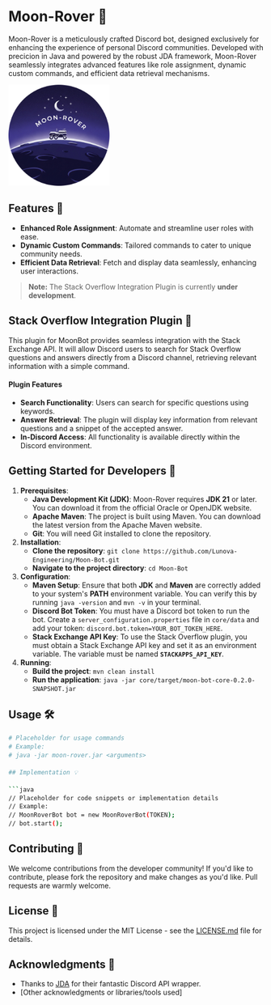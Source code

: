# Moon-Rover 🌙

Moon-Rover is a meticulously crafted Discord bot, designed exclusively for enhancing the experience of personal Discord communities. Developed with precicion in Java and powered by the robust JDA framework, Moon-Rover seamlessly integrates advanced features like role assignment, dynamic custom commands, and efficient data retrieval mechanisms.

<img src="plugins/default/src/main/resources/images/Moon_Rover_Logo.png" width="200" height="200" alt="Moon-Rover Logo">

## Features 🚀

- **Enhanced Role Assignment**: Automate and streamline user roles with ease.
- **Dynamic Custom Commands**: Tailored commands to cater to unique community needs.
- **Efficient Data Retrieval**: Fetch and display data seamlessly, enhancing user interactions.

> **Note:** The Stack Overflow Integration Plugin is currently **under development**.

## Stack Overflow Integration Plugin 🧠

This plugin for MoonBot provides seamless integration with the Stack Exchange API. It will allow Discord users to search for Stack Overflow questions and answers directly from a Discord channel, retrieving relevant information with a simple command.

#### Plugin Features

* **Search Functionality**: Users can search for specific questions using keywords.
* **Answer Retrieval**: The plugin will display key information from relevant questions and a snippet of the accepted answer.
* **In-Discord Access**: All functionality is available directly within the Discord environment.

## Getting Started for Developers 🌌

1.  **Prerequisites**:
    * **Java Development Kit (JDK)**: Moon-Rover requires **JDK 21** or later. You can download it from the official Oracle or OpenJDK website.
    * **Apache Maven**: The project is built using Maven. You can download the latest version from the Apache Maven website.
    * **Git**: You will need Git installed to clone the repository.
2.  **Installation**:
    * **Clone the repository**: `git clone https://github.com/Lunova-Engineering/Moon-Bot.git`
    * **Navigate to the project directory**: `cd Moon-Bot`
3.  **Configuration**:
    * **Maven Setup**: Ensure that both **JDK** and **Maven** are correctly added to your system's **PATH** environment variable. You can verify this by running `java -version` and `mvn -v` in your terminal.
    * **Discord Bot Token**: You must have a Discord bot token to run the bot. Create a `server_configuration.properties` file in `core/data` and add your token: `discord.bot.token=YOUR_BOT_TOKEN_HERE`.
    * **Stack Exchange API Key**: To use the Stack Overflow plugin, you must obtain a Stack Exchange API key and set it as an environment variable. The variable must be named **`STACKAPPS_API_KEY`**.
4.  **Running**:
    * **Build the project**: `mvn clean install`
    * **Run the application**: `java -jar core/target/moon-bot-core-0.2.0-SNAPSHOT.jar`

## Usage 🛠

```bash
# Placeholder for usage commands
# Example:
# java -jar moon-rover.jar <arguments>

## Implementation 💡

```java
// Placeholder for code snippets or implementation details
// Example:
// MoonRoverBot bot = new MoonRoverBot(TOKEN);
// bot.start();
```
## Contributing 🤝

We welcome contributions from the developer community! If you'd like to contribute, please fork the repository and make
changes as you'd like. Pull requests are warmly welcome.

## License 📜

This project is licensed under the MIT License - see
the [LICENSE.md](https://github.com/Lunova-Engineering/Moon-Rover/blob/main/LICENSE) file for details.

## Acknowledgments 🌟

- Thanks to [JDA](https://github.com/DV8FromTheWorld/JDA) for their fantastic Discord API wrapper.
- [Other acknowledgments or libraries/tools used]
